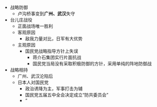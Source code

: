 - 战略防御
	- 卢沟桥事变到**广州、武汉**失守
- 台儿庄战役
	- 正面战场唯一胜利
	- 客观原因
		- 敌我力量对比，日军有大优势
	- 主观原因
		- 国民党战略指导方针上失误
			- 蒋介石集团实行片面抗战
			- 国民党当局没有采取积极防御的方针，采用单纯的阵地防御战
- 战略相持
	- 广州、武汉沦陷后
	- 日本人对国民党
		- 政治诱降为主，军事打击为辅
		- 国民党五届五中全会决定成立“防共委员会”
		- “
